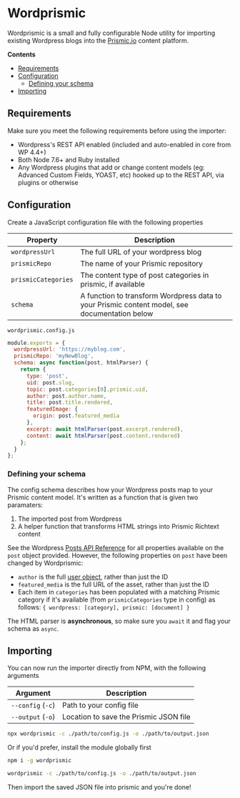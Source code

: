 # Wordprismic

Wordprismic is a small and fully configurable Node utility for importing existing Wordpress blogs into the [Prismic.io](https://prismic.io) content platform.

**Contents**
- [Requirements](#requirements)
- [Configuration](#configuration)
  - [Defining your schema](#defining-your-schema)
- [Importing](#importing)

## Requirements

Make sure you meet the following requirements before using the importer:

- Wordpress's REST API enabled (included and auto-enabled in core from WP 4.4+)
- Both Node 7.6+ and Ruby installed
- Any Wordpress plugins that add or change content models (eg: Advanced Custom Fields, YOAST, etc) hooked up to the REST API, via plugins or otherwise

## Configuration

Create a JavaScript configuration file with the following properties

Property            | Description
--------------------|----------------------------------------------------------------------------------------------
`wordpressUrl`      | The full URL of your wordpress blog
`prismicRepo`       | The name of your Prismic repository
`prismicCategories` | The content type of post categories in prismic, if available
`schema`            | A function to transform Wordpress data to your Prismic content model, see documentation below

`wordprismic.config.js`
```js
module.exports = {
  wordpressUrl: 'https://myblog.com',
  prismicRepo: 'myNewBlog',
  schema: async function(post, htmlParser) {
    return {
      type: 'post',
      uid: post.slug,
      topic: post.categories[0].prismic.uid,
      author: post.author.name,
      title: post.title.rendered,
      featuredImage: {
        origin: post.featured_media
      },
      excerpt: await htmlParser(post.excerpt.rendered),
      content: await htmlParser(post.content.rendered)
    };
  }
};
```

### Defining your schema

The config schema describes how your Wordpress posts map to your Prismic content model. It's written as a function that is given two paramaters:
  1. The imported post from Wordpress
  2. A helper function that transforms HTML strings into Prismic Richtext content

See the Wordpress [Posts API Reference](https://developer.wordpress.org/rest-api/reference/posts/#schema) for all properties available on the `post` object provided. However, the following properties on `post` have been changed by Wordprismic:
- `author` is the full [user object](https://developer.wordpress.org/rest-api/reference/users/#schema), rather than just the ID
- `featured_media` is the full URL of the asset, rather than just the ID
- Each item in `categories` has been populated with a matching Prismic category if it's available (from `prismicCategories` type in config) as follows: `{ wordpress: [category], prismic: [document] }`

The HTML parser is **asynchronous**, so make sure you `await` it and flag your schema as `async`.

## Importing

You can now run the importer directly from NPM, with the following arguments

Argument          | Description
------------------|---------------------------------------
`--config` (`-c`) | Path to your config file
`--output` (`-o`) | Location to save the Prismic JSON file

```sh
npx wordprismic -c ./path/to/config.js -o ./path/to/output.json
```

Or if you'd prefer, install the module globally first

```sh
npm i -g wordprismic

wordprismic -c ./path/to/config.js -o ./path/to/output.json
```

Then import the saved JSON file into prismic and you're done!